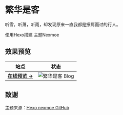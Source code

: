 # 繁华是客
听雪，听萧，听雨，却发现原来一直我都是擦肩而过的行人。

使用Hexo搭建
主题Nexmoe


## 效果预览

| 站点                                  | 状态                                                         |
| ------------------------------------- | ------------------------------------------------------------ |
| **[在线预览 &rarr;](https://nexmoe-demo.kract.xyz)**  | ![繁华是客 Blog](https://img.shields.io/website?url=https://nexmoe-demo.kract.xyz)  |

## 致谢

主题来源：[Hexo nexmoe GitHub](https://github.com/theme-nexmoe/hexo-theme-nexmoe)


